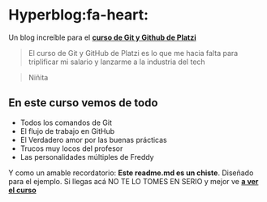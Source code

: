 # Hyperblog:fa-heart:
Un blog increíble para el [**curso de Git y Github de Platzi**](hhttp://https://platzi.com/cursos/git-github/ttp:// "curso de Git y Github de Platzi")
> El curso de Git y GitHub de Platzi es lo que me hacia falta para triplificar mi salario y lanzarme a la industria del tech

>Niñita

## En este curso vemos de todo
- Todos los comandos de Git
- El flujo de trabajo en GitHub
- El Verdadero amor por las buenas prácticas
- Trucos muy locos del profesor
- Las personalidades múltiples de Freddy

Y como un amable recordatorio: **Este readme.md es un chiste**.  Diseñado para el ejemplo. Si llegas acá NO TE LO TOMES EN SERIO y mejor ve [**a ver el curso**](http://https://platzi.com/cursos/git-github/ "a ver el curso")